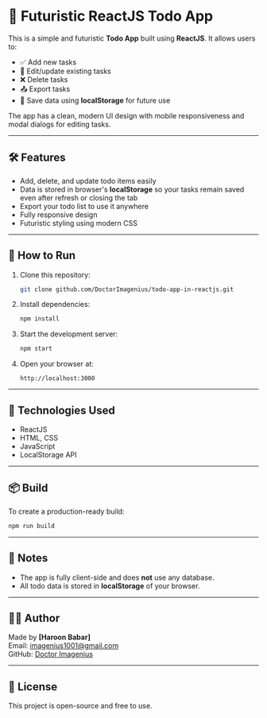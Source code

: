 # 🧠 Futuristic ReactJS Todo App

This is a simple and futuristic **Todo App** built using **ReactJS**. It allows users to:

- ✅ Add new tasks  
- 📝 Edit/update existing tasks  
- ❌ Delete tasks  
- 📤 Export tasks  
- 💾 Save data using **localStorage** for future use

The app has a clean, modern UI design with mobile responsiveness and modal dialogs for editing tasks.

---

## 🛠 Features

- Add, delete, and update todo items easily  
- Data is stored in browser's **localStorage** so your tasks remain saved even after refresh or closing the tab  
- Export your todo list to use it anywhere  
- Fully responsive design  
- Futuristic styling using modern CSS  

---

## 🚀 How to Run

1. Clone this repository:

   ```bash
   git clone github.com/DoctorImagenius/todo-app-in-reactjs.git
   ```

2. Install dependencies:

   ```bash
   npm install
   ```

3. Start the development server:

   ```bash
   npm start
   ```

4. Open your browser at:

   ```
   http://localhost:3000
   ```

---

## 🧠 Technologies Used

- ReactJS  
- HTML, CSS  
- JavaScript  
- LocalStorage API  

---

## 📦 Build

To create a production-ready build:

```bash
npm run build
```

---

## 📌 Notes

- The app is fully client-side and does **not** use any database.
- All todo data is stored in **localStorage** of your browser.

---

## 👨‍💻 Author

Made by **[Haroon Babar]**  
Email: imagenius1001@gmail.com  
GitHub: [Doctor Imagenius](https://github.com/DoctorImagenius/todo-app-in-reactjs/)

---

## 📄 License

This project is open-source and free to use.
